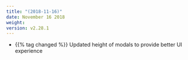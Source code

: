 ```yaml
---
title: "(2018-11-16)"
date: November 16 2018
weight:
version: v2.28.1
---
```


- {{% tag changed %}} Updated height of modals to provide better UI experience 
